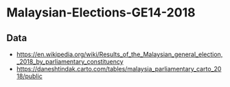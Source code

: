 # Malaysian-Elections-GE14-2018

## Data

-  https://en.wikipedia.org/wiki/Results_of_the_Malaysian_general_election,_2018_by_parliamentary_constituency
- https://daneshtindak.carto.com/tables/malaysia_parliamentary_carto_2018/public 
